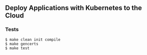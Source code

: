 ## Deploy Applications with Kubernetes to the Cloud

### Tests
```shell
$ make clean init compile
$ make gencerts
$ make test
```
